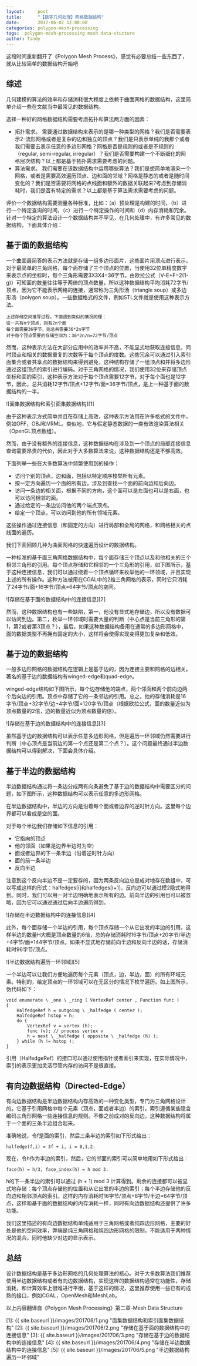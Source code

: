```yaml
---
layout:     post
title:      "【数字几何处理】网格数据结构"
date:       2017-06-02 12:00:00
categories: polygon-mesh-processing
tags:  polygon-mesh-processing mesh data-stucture
author: Tandy
---
```


这段时间重新翻开了《Polygon Mesh Process》，感觉有必要总结一些东西了，就从比较简单的数据结构开始吧



## 综述

几何建模的算法的效率和存储消耗很大程度上依赖于曲面网格的数据结构，这里简单介绍一些在文献当中最常见的数据结构。

选择一种好的网格数据结构需要考虑拓扑和算法两方面的因素：

- 拓扑需求。	需要通过数据结构来表示的是哪一种类型的网格？我们是否需要表示2-流形网格或者是复杂的边和独立的顶点？我们是只表示单纯的我那个或者我们需要去表示任意的多边形网格？网格是否是规则的或者是不规则的（regular, semi-regular, irregular）？我们是否需要构建一个不断细化的网格层次结构？以上都是基于拓扑需求需要考虑的问题。
- 算法需求。	我们需要在该数据结构中运用哪些算法？我们是想简单地渲染一个网格，或者是需要高效遍历顶点、边和面的邻域？网格是静态的或者是随时间变化的？我们是否需要将网格的点线面和额外的数据关联起来?考虑到存储消耗时，我们是否有特定的需求？以上都是基于算法需求需要考虑的问题。

评价一个数据结构需要测量各种标准，比如：（a）预处理是构建的时间，（b）进行一个特定查询的时间，（c）进行一个特定操作的时间和（d）内存消耗和冗余。针对一个特定的算法设计一个数据结构并不罕见，在几何处理中，有许多常见的数据结构，下面具体介绍：

## 基于面的数据结构

一个曲面最简答的表示方法就是存储一组多边形面片，这些面片用顶点进行表示。对于最简单的三角网格，每个面存储了三个顶点的位置，当使用32位单精度数字来表示点的坐标时，每个三角形需要3X3X4=36字节。由欧拉公式（V-E+F=2(1-g)）可知面的数量往往等于两倍的顶点数量，所以这种数据结构平均消耗72字节/顶点，因为它不能表示网格的连接，通常称为三角形汤（triangle soup）或多边形汤（polygon soup）。一些数据格式的文件，例如STL文件就是使用这种表示方法。

    上述存储空间推导过程，下面遇到类似的情况同理：
	设一共有n个顶点，则有2n个面
	每个面需要36字节，则总共需要36*2n字节
	对于每个顶点需要的存储空间为：36*2n/n=72字节/顶点

然而，这种表示方法在大部分应用中的效率并不高，不能显式地获取连接信息，同时顶点和相关的数据重复的次数等于每个顶点的度数。这些冗余可以通过引入索引面集合或者共享点的数据结构来得到避免，这种结构存储了一组顶点和并将多边形通过这组顶点的索引进行编码。对于三角网格的情况，我们使用32位来存储顶点坐标和面的索引，这种表示方法对于每个顶点需要12字节，对于每个面也是12字节，因此，总共消耗12字节/顶点+12字节/面=36字节/顶点，是上一种基于面的数据结构的一半。

![面集数据结构和索引面集数据结构][1]

由于这种表示方式简单并且在存储上高效，这种表示方法用在许多格式的文件中，例如OFF，OBJ和VRML。类似地，它与假定静态数据的一类有效渲染算法相关（OpenGL顶点数组）。

然而，由于没有额外的连接信息，这种数据结构在涉及到一个顶点的局部连接信息查询需要昂贵的代价，因此对于大多数算法来说，这种数据结构还是不够高效。

下面列举一些在大多数算法中频繁使用到的操作：

- 访问个别的顶点，边和面，包括以特定顺序枚举所有元素。
- 按一定方向遍历一个面的所有边，涉及到查找一个面的前向边和后向边。
- 访问一条边的相关面，根据不同的方向，这个面可以是左面也可以是右面，也可以访问相邻的面。
- 通过给定的一条边访问他的两个端点顶点。
- 给定一个顶点，可以访问到他的所有领域元素。

这些操作通过连接信息（和固定的方向）进行局部和全局的网格，和网格相关的点线面的遍历。

我们下面回顾几种为曲面网格的快速遍历设计的数据结构。

一种标准的基于面三角网格数据结构中，每个面存储三个顶点以及和他相关的三个相邻三角形的引用。每个顶点存储和它相邻的一个三角形的引用，如下图所示，基于这种连接信息，我们可以通过绕着一个顶点循环来枚举他的一环领域，并且实现上述的所有操作。这种方法被用在CGAL中的2维三角网格的表示，同时它只消耗了24字节/面+16字节/顶点=64字节/顶点的空间。

![存储在基于面的数据结构中的连接信息][2]

然而，这种数据结构也有一些缺陷，第一，他没有显式地存储边，所以没有数据可以访问到边。第二，枚举一环邻域时需要大量的判断（中心点是当前三角形的第1，第2或者第3顶点？），最后，如果这种数据结构备用在通常的多边形网格中，面的数据类型不再拥有固定的大小，这样将会使得实现变得更加复杂和低效。

## 基于边的数据结构

一般多边形网格的数据结构在逻辑上是基于边的，因为连接主要和网格的边相关。著名的基于边的数据结构有winged-edge和quad-edge。

winged-edge结构如下图所示，每个边存储他的端点，两个邻面和两个前向边两个后向边的引用。顶点中存储了它的一条邻边的引用。总之，他的存储消耗是16字节/顶点+32字节/边+4字节/面=120字节/顶点（根据欧拉公式，面的数量近似为顶点数量的2倍，边的数量近似为顶点数量的倍）。

![存储在基于边的数据结构中的连接信息][3]

虽然基于边的数据结构可以表示任意多边形网格，但是遍历一环邻域仍然需要进行判断（中心顶点是当前边的第一个点还是第二个点？）。这个问题最终通过半边数据结构可以得到解决，下面会具体介绍。

## 基于半边的数据结构

半边数据结构通过将一条边分成两有向条避免了基于边的数据结构中需要区分的问题，如下图所示，这种数据结构可以表示任意的多边形网格。

在半边数据结构中，半边的方向是沿着每个面或者边界的逆时针方向。这里每个边界都可以看成是空的面。

对于每个半边我们存储如下信息的引用：

- 它指向的顶点
- 他的邻面（如果是边界半边时为空）
- 面或者边界的下一条半边（沿着逆时针方向）
- 面的前一条半边
- 反向半边

注意到这个反向半边不是一定要存的，因为两条反向边总是成对地存在数组中，可以写成这样的形式：halfedges[i]和halfedges[i+1]，反向边可以通过模2隐式地得到。同时，我们可以用一对半边明确地表示所有的边。前向半边的引用也可以被忽略，因为它可以通过通过后向半边遍历得到。

![存储在半边数据结构中的连接信息][4]

此外，每个面存储一个半边的引用，每个顶点存储一个从它出发的半边的引用，这样半边的数量H大概是顶点数量的6倍，总的存储消耗时16字节/顶点+20字节/半边+4字节/面=144字节/顶点。如果不显式地存储前向半边和反向半边的话，存储消耗时96字节/顶点。

![半边数据结构遍历一环邻域][5]

一个半边可以让我们方便地遍历每个元素（顶点，边，半边，面）的所有环域元素。特别的，给定顶点的一环邻域可以在无区分的情况下枚举遍历。如上图所示，伪代码如下：

	void enumerate \ _one \ _ring ( VertexRef center , Function func )
	{
		HalfedgeRef h = outgoing \ _halfedge ( center );
		HalfedgeRef hstop = h;
		do {
			VertexRef v = vertex (h);
			func (v); // process vertex v
			h = next \ _halfedge ( opposite \ _halfedge (h) );
		} while (h != hstop );
	}

引用（HalfedgeRef）的接口可以通过使用指针或者索引来实现，在实际情况中，索引的表示更加灵活尽管内存的访问不是很直接。

## 有向边数据结构（Directed-Edge）

有向边数据结构是半边数据结构内存高效的一种变化类型，专门为三角网格设计的。它基于引用网格中每个元素（顶点，面或者半边）的索引。索引遵循某些隐含编码三角形网格一些连接信息的规则。不像之前成对的反向边，这种数据结构将属于一个面的三条半边组合起来。

准确地说，令f是面的索引，然后三条半边的索引如下形式给出：

	halfedge(f,i) = 3f + i, i = 0,1,2.

现在，令h作为半边的索引，然后，它的邻面的索引可以简单地用如下形式给出：

	face(h) = h/3, face_index(h) = h mod 3.

h的下一条半边的索引可以通过 (h + 1) mod 3 计算得到。剩余的连接都可以被显式地存储：每个顶点存储他的位置和从它出发的半边的索引；每个半边存储他的反向边和相邻顶点的索引。这样的内存消耗时16字节/顶点+8字节/半边=64字节/顶点，这样和基于面的数据结构的内存消耗一样，同时有向边数据结构还提供了许多功能。

我们这里描述的有向边数据结构单纯适用于三角网格或者纯四边形网格，主要的好处是他的空间效率，弊端是纯三角网格和纯四边形网格的限制，不能适用于两种情况的混合。同时他缺少对边的显示表示。

## 总结

设计数据结构是基于多边形网格的几何处理算法的核心。对于大多数算法我们推荐使用半边数据结构或者有向边数据结构，实现这样的数据结构通常在功能性，存储消耗，和计算效率上很难进行平衡，基于这样的情况，这里推荐使用一些已有的成熟的接口，例如CGAL，OpenMesh和MeshLab。


以上内容翻译自《Polygon Mesh Processing》第二章-Mesh Data Structure

[1]: {{ site.baseurl }}/images/201706/1.png "面集数据结构和索引面集数据结构"
[2]: {{ site.baseurl }}/images/201706/2.png "存储在基于面的数据结构中的连接信息"
[3]: {{ site.baseurl }}/images/201706/3.png "存储在基于边的数据结构中的连接信息"
[4]: {{ site.baseurl }}/images/201706/4.png "存储在半边数据结构中的连接信息"
[5]: {{ site.baseurl }}/images/201706/5.png "半边数据结构遍历一环邻域"




